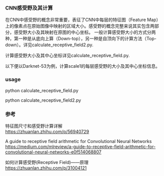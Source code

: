 ### CNN感受野及其计算
在CNN中感受野的概念非常重要，表征了CNN中每层的特征图（Feature Map）上的像素点在原始图像中映射的区域大小。感受野的概念完整来说其实包含两部分，感受野大小及其映射在原图的中心坐标。
一般计算感受野大小的方式分两种，第一种是从底向上算（Down-top），另一种是自顶向下的计算方法（Top-down）。详见calculate_receptive_field2.py.

计算感受野大小及其中心坐标详见calculate_receptive_field.py.

以下便以Darknet-53为例，计算scale1的每层感受野的大小及其中心坐标信息。

### usage
python calculate_receptive_field.py

python calculate_receptive_field2.py


### 参考
特征图尺寸和感受野计算详解
<br>https://zhuanlan.zhihu.com/p/56940729</br>

A guide to receptive field arithmetic for Convolutional Neural Networks
<br>https://medium.com/mlreview/a-guide-to-receptive-field-arithmetic-for-convolutional-neural-networks-e0f514068807</br>

如何计算感受野(Receptive Field)——原理
<br>https://zhuanlan.zhihu.com/p/31004121</br>
